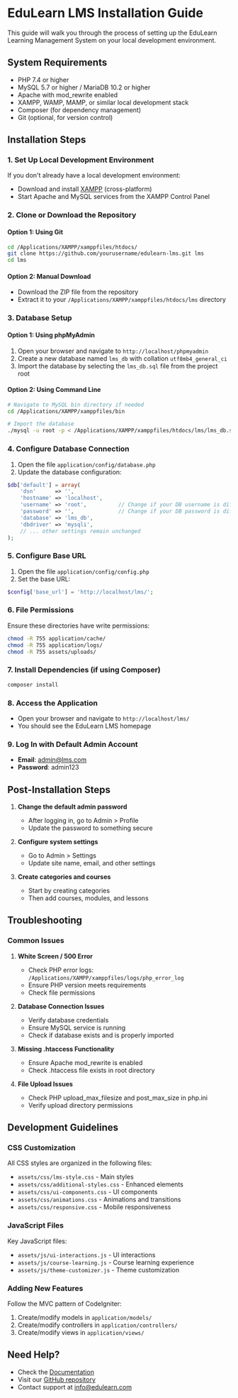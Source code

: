 # EduLearn LMS Installation Guide

This guide will walk you through the process of setting up the EduLearn Learning Management System on your local development environment.

## System Requirements

- PHP 7.4 or higher
- MySQL 5.7 or higher / MariaDB 10.2 or higher
- Apache with mod_rewrite enabled
- XAMPP, WAMP, MAMP, or similar local development stack
- Composer (for dependency management)
- Git (optional, for version control)

## Installation Steps

### 1. Set Up Local Development Environment

If you don't already have a local development environment:

- Download and install [XAMPP](https://www.apachefriends.org/index.html) (cross-platform)
- Start Apache and MySQL services from the XAMPP Control Panel

### 2. Clone or Download the Repository

#### Option 1: Using Git

```bash
cd /Applications/XAMPP/xamppfiles/htdocs/
git clone https://github.com/yourusername/edulearn-lms.git lms
cd lms
```

#### Option 2: Manual Download

- Download the ZIP file from the repository
- Extract it to your `/Applications/XAMPP/xamppfiles/htdocs/lms` directory

### 3. Database Setup

#### Option 1: Using phpMyAdmin

1. Open your browser and navigate to `http://localhost/phpmyadmin`
2. Create a new database named `lms_db` with collation `utf8mb4_general_ci`
3. Import the database by selecting the `lms_db.sql` file from the project root

#### Option 2: Using Command Line

```bash
# Navigate to MySQL bin directory if needed
cd /Applications/XAMPP/xamppfiles/bin

# Import the database
./mysql -u root -p < /Applications/XAMPP/xamppfiles/htdocs/lms/lms_db.sql
```

### 4. Configure Database Connection

1. Open the file `application/config/database.php`
2. Update the database configuration:

```php
$db['default'] = array(
    'dsn'      => '',
    'hostname' => 'localhost',
    'username' => 'root',          // Change if your DB username is different
    'password' => '',              // Change if your DB password is different
    'database' => 'lms_db',
    'dbdriver' => 'mysqli',
    // ... other settings remain unchanged
);
```

### 5. Configure Base URL

1. Open the file `application/config/config.php`
2. Set the base URL:

```php
$config['base_url'] = 'http://localhost/lms/';
```

### 6. File Permissions

Ensure these directories have write permissions:

```bash
chmod -R 755 application/cache/
chmod -R 755 application/logs/
chmod -R 755 assets/uploads/
```

### 7. Install Dependencies (if using Composer)

```bash
composer install
```

### 8. Access the Application

- Open your browser and navigate to `http://localhost/lms/`
- You should see the EduLearn LMS homepage

### 9. Log In with Default Admin Account

- **Email**: admin@lms.com
- **Password**: admin123

## Post-Installation Steps

1. **Change the default admin password**

   - After logging in, go to Admin > Profile
   - Update the password to something secure

2. **Configure system settings**

   - Go to Admin > Settings
   - Update site name, email, and other settings

3. **Create categories and courses**
   - Start by creating categories
   - Then add courses, modules, and lessons

## Troubleshooting

### Common Issues

1. **White Screen / 500 Error**

   - Check PHP error logs: `/Applications/XAMPP/xamppfiles/logs/php_error_log`
   - Ensure PHP version meets requirements
   - Check file permissions

2. **Database Connection Issues**

   - Verify database credentials
   - Ensure MySQL service is running
   - Check if database exists and is properly imported

3. **Missing .htaccess Functionality**

   - Ensure Apache mod_rewrite is enabled
   - Check .htaccess file exists in root directory

4. **File Upload Issues**
   - Check PHP upload_max_filesize and post_max_size in php.ini
   - Verify upload directory permissions

## Development Guidelines

### CSS Customization

All CSS styles are organized in the following files:

- `assets/css/lms-style.css` - Main styles
- `assets/css/additional-styles.css` - Enhanced elements
- `assets/css/ui-components.css` - UI components
- `assets/css/animations.css` - Animations and transitions
- `assets/css/responsive.css` - Mobile responsiveness

### JavaScript Files

Key JavaScript files:

- `assets/js/ui-interactions.js` - UI interactions
- `assets/js/course-learning.js` - Course learning experience
- `assets/js/theme-customizer.js` - Theme customization

### Adding New Features

Follow the MVC pattern of CodeIgniter:

1. Create/modify models in `application/models/`
2. Create/modify controllers in `application/controllers/`
3. Create/modify views in `application/views/`

## Need Help?

- Check the [Documentation](docs/index.html)
- Visit our [GitHub repository](https://github.com/yourusername/edulearn-lms)
- Contact support at info@edulearn.com
